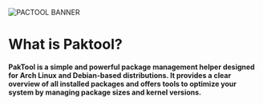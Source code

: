![PACTOOL BANNER](https://github.com/g7gg/paktool/blob/main/graphics/PACTOOL_BANNER.png?raw=true)

# What is Paktool?
#### PakTool is a simple and powerful package management helper designed for **Arch Linux** and **Debian-based distributions**. It provides a clear overview of all installed packages and offers tools to optimize your system by managing package sizes and kernel versions.

